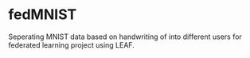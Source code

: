 # fedMNIST

Seperating MNIST data based on handwriting of into different users for federated learning project using LEAF. 
